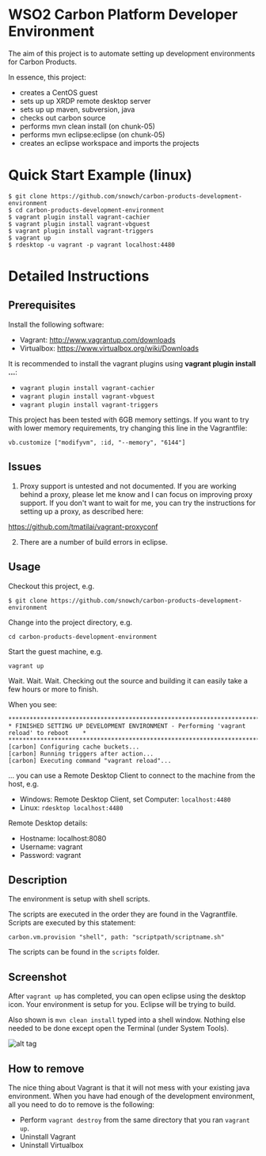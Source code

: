 WSO2 Carbon Platform Developer Environment
==========================================

The aim of this project is to automate setting up development environments for Carbon 
Products.

In essence, this project:

- creates a CentOS guest
- sets up up XRDP remote desktop server
- sets up up maven, subversion, java
- checks out carbon source
- performs mvn clean install (on chunk-05)
- performs mvn eclipse:eclipse (on chunk-05)
- creates an eclipse workspace and imports the projects

Quick Start Example (linux)
===========================
```
$ git clone https://github.com/snowch/carbon-products-development-environment
$ cd carbon-products-development-environment
$ vagrant plugin install vagrant-cachier
$ vagrant plugin install vagrant-vbguest
$ vagrant plugin install vagrant-triggers
$ vagrant up
$ rdesktop -u vagrant -p vagrant localhost:4480
```

Detailed Instructions
=====================

Prerequisites
-------------
Install the following software:
- Vagrant: http://www.vagrantup.com/downloads
- Virtualbox: https://www.virtualbox.org/wiki/Downloads

It is recommended to install the vagrant plugins using **vagrant plugin install ...**:

- ```vagrant plugin install vagrant-cachier```
- ```vagrant plugin install vagrant-vbguest```
- ```vagrant plugin install vagrant-triggers```

This project has been tested with 6GB memory settings.  If you want to try with
lower memory requirements, try changing this line in the Vagrantfile:

```vb.customize ["modifyvm", :id, "--memory", "6144"]```


Issues
------
1) Proxy support is untested and not documented.  If you are working behind a proxy, 
please let me know and I can focus on improving proxy support.  If you don't want to
wait for me, you can try the instructions for setting up a proxy, as described here:

https://github.com/tmatilai/vagrant-proxyconf

2) There are a number of build errors in eclipse.

Usage
-----

Checkout this project, e.g. 

```$ git clone https://github.com/snowch/carbon-products-development-environment```

Change into the project directory, e.g.

```cd carbon-products-development-environment```

Start the guest machine, e.g.

```vagrant up```

Wait.  Wait.  Wait.  Checking out the source and building it can easily take a few hours or more to finish.

When you see:

```
******************************************************************************************
* FINISHED SETTING UP DEVELOPMENT ENVIRONMENT - Performing 'vagrant reload' to reboot    *
******************************************************************************************
[carbon] Configuring cache buckets...
[carbon] Running triggers after action...
[carbon] Executing command "vagrant reload"...
```

... you can use a Remote Desktop Client to connect to the machine from the host, e.g.

- Windows: Remote Desktop Client, set Computer: ```localhost:4480```
- Linux: ```rdesktop localhost:4480```

Remote Desktop details:

- Hostname: localhost:8080
- Username: vagrant
- Password: vagrant


Description
-----------

The environment is setup with shell scripts.

The scripts are executed in the order they are found in the Vagrantfile.  Scripts are
executed by this statement:

```carbon.vm.provision "shell", path: "scriptpath/scriptname.sh"```

The scripts can be found in the ```scripts``` folder.

Screenshot
----------

After ```vagrant up``` has completed, you can open eclipse using the desktop icon. Your environment is setup for you.  Eclipse will be trying to build.

Also shown is ```mvn clean install``` typed into a shell window.  Nothing else needed to be done except open the Terminal (under System Tools).

![alt tag](https://raw2.github.com/snowch/carbon-products-development-environment/ac772ce9ad83e33319486a4c84500946c24c5633/doc/eclipse_screenshot.png)

How to remove
-------------

The nice thing about Vagrant is that it will not mess with your existing java environment.  When you have had enough of the development environment, all you need to do to remove is the following:

- Perform ```vagrant destroy``` from the same directory that you ran ```vagrant up```.
- Uninstall Vagrant
- Uninstall Virtualbox
